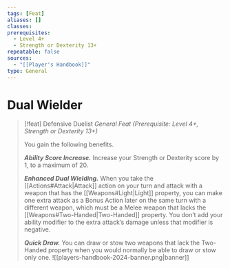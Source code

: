 ```yaml
---
tags: [Feat]
aliases: []
classes: 
prerequisites:
  - Level 4+
  - Strength or Dexterity 13+
repeatable: false
sources:
  - "[[Player's Handbook]]"
type: General
---
```

# Dual Wielder
>[!feat] Defensive Duelist
>_General Feat (Prerequisite: Level 4+, Strength or Dexterity 13+)_
>
>You gain the following benefits.
>
>**_Ability Score Increase._** Increase your Strength or Dexterity score by 1, to a maximum of 20.
>
>**_Enhanced Dual Wielding._** When you take the [[Actions#Attack\|Attack]] action on your turn and attack with a weapon that has the [[Weapons#Light\|Light]] property, you can make one extra attack as a Bonus Action later on the same turn with a different weapon, which must be a Melee weapon that lacks the [[Weapons#Two-Handed\|Two-Handed]] property. You don’t add your ability modifier to the extra attack’s damage unless that modifier is negative.
>
>**_Quick Draw._** You can draw or stow two weapons that lack the Two-Handed property when you would normally be able to draw or stow only one.
![[players-handbook-2024-banner.png|banner]]